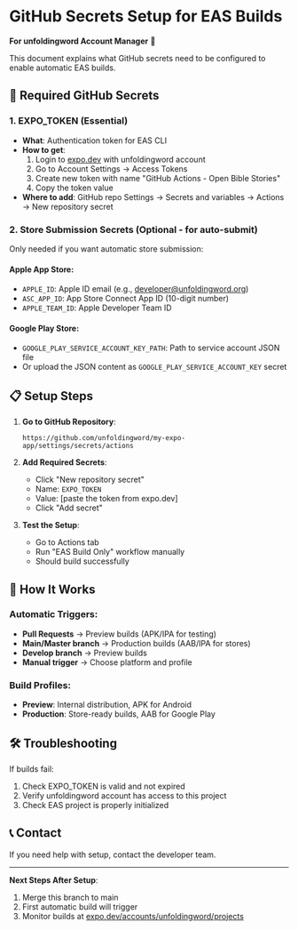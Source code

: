 # GitHub Secrets Setup for EAS Builds

**For unfoldingword Account Manager** 👤

This document explains what GitHub secrets need to be configured to enable automatic EAS builds.

## 🔑 Required GitHub Secrets

### 1. **EXPO_TOKEN** (Essential)
- **What**: Authentication token for EAS CLI
- **How to get**:
  1. Login to [expo.dev](https://expo.dev) with unfoldingword account
  2. Go to Account Settings → Access Tokens
  3. Create new token with name "GitHub Actions - Open Bible Stories"
  4. Copy the token value
- **Where to add**: GitHub repo Settings → Secrets and variables → Actions → New repository secret

### 2. **Store Submission Secrets** (Optional - for auto-submit)
Only needed if you want automatic store submission:

#### Apple App Store:
- `APPLE_ID`: Apple ID email (e.g., developer@unfoldingword.org)
- `ASC_APP_ID`: App Store Connect App ID (10-digit number)
- `APPLE_TEAM_ID`: Apple Developer Team ID

#### Google Play Store:
- `GOOGLE_PLAY_SERVICE_ACCOUNT_KEY_PATH`: Path to service account JSON file
- Or upload the JSON content as `GOOGLE_PLAY_SERVICE_ACCOUNT_KEY` secret

## 📋 Setup Steps

1. **Go to GitHub Repository**:
   ```
   https://github.com/unfoldingword/my-expo-app/settings/secrets/actions
   ```

2. **Add Required Secrets**:
   - Click "New repository secret"
   - Name: `EXPO_TOKEN`
   - Value: [paste the token from expo.dev]
   - Click "Add secret"

3. **Test the Setup**:
   - Go to Actions tab
   - Run "EAS Build Only" workflow manually
   - Should build successfully

## 🚀 How It Works

### Automatic Triggers:
- **Pull Requests** → Preview builds (APK/IPA for testing)
- **Main/Master branch** → Production builds (AAB/IPA for stores)
- **Develop branch** → Preview builds
- **Manual trigger** → Choose platform and profile

### Build Profiles:
- **Preview**: Internal distribution, APK for Android
- **Production**: Store-ready builds, AAB for Google Play

## 🛠️ Troubleshooting

If builds fail:
1. Check EXPO_TOKEN is valid and not expired
2. Verify unfoldingword account has access to this project
3. Check EAS project is properly initialized

## 📞 Contact
If you need help with setup, contact the developer team.

---
**Next Steps After Setup**:
1. Merge this branch to main
2. First automatic build will trigger
3. Monitor builds at [expo.dev/accounts/unfoldingword/projects](https://expo.dev/accounts/unfoldingword/projects)
